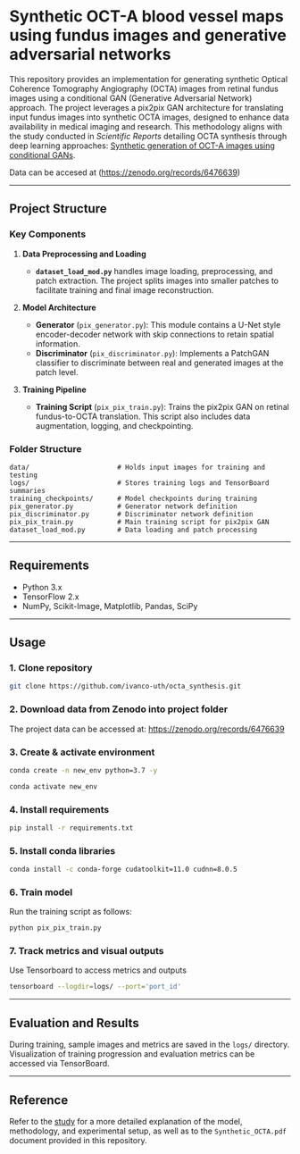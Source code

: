 # Synthetic OCT-A blood vessel maps using fundus images and generative adversarial networks

This repository provides an implementation for generating synthetic Optical Coherence Tomography Angiography (OCTA) images from retinal fundus images using a conditional GAN (Generative Adversarial Network) approach. The project leverages a pix2pix GAN architecture for translating input fundus images into synthetic OCTA images, designed to enhance data availability in medical imaging and research. This methodology aligns with the study conducted in *Scientific Reports* detailing OCTA synthesis through deep learning approaches: [Synthetic generation of OCT-A images using conditional GANs](https://www.nature.com/articles/s41598-023-42062-9).

Data can be accesed at (https://zenodo.org/records/6476639)

---

## Project Structure

### Key Components

1. **Data Preprocessing and Loading**
   - **`dataset_load_mod.py`** handles image loading, preprocessing, and patch extraction. The project splits images into smaller patches to facilitate training and final image reconstruction.
   
2. **Model Architecture**
   - **Generator** (`pix_generator.py`): This module contains a U-Net style encoder-decoder network with skip connections to retain spatial information.
   - **Discriminator** (`pix_discriminator.py`): Implements a PatchGAN classifier to discriminate between real and generated images at the patch level.

3. **Training Pipeline**
   - **Training Script** (`pix_pix_train.py`): Trains the pix2pix GAN on retinal fundus-to-OCTA translation. This script also includes data augmentation, logging, and checkpointing.

### Folder Structure

```
data/                      # Holds input images for training and testing
logs/                      # Stores training logs and TensorBoard summaries
training_checkpoints/      # Model checkpoints during training
pix_generator.py           # Generator network definition
pix_discriminator.py       # Discriminator network definition
pix_pix_train.py           # Main training script for pix2pix GAN
dataset_load_mod.py        # Data loading and patch processing
```

---

## Requirements

- Python 3.x
- TensorFlow 2.x
- NumPy, Scikit-Image, Matplotlib, Pandas, SciPy


---

## Usage

### 1. Clone repository
```bash
git clone https://github.com/ivanco-uth/octa_synthesis.git
```

### 2. Download data from Zenodo into project folder

The project data can be accessed at: https://zenodo.org/records/6476639


### 3. Create & activate environment

```bash
conda create -n new_env python=3.7 -y
```

``` bash
conda activate new_env
```

### 4. Install requirements

```bash
pip install -r requirements.txt
```

### 5. Install conda libraries

```bash
conda install -c conda-forge cudatoolkit=11.0 cudnn=8.0.5
```

### 6. Train model

Run the training script as follows:

```bash
python pix_pix_train.py
```


### 7. Track metrics and visual outputs

Use Tensorboard to access metrics and outputs

```bash
tensorboard --logdir=logs/ --port='port_id'
```


---

## Evaluation and Results

During training, sample images and metrics are saved in the `logs/` directory. Visualization of training progression and evaluation metrics can be accessed via TensorBoard.

---

## Reference

Refer to the [study](https://www.nature.com/articles/s41598-023-42062-9) for a more detailed explanation of the model, methodology, and experimental setup, as well as to the `Synthetic_OCTA.pdf` document provided in this repository.
